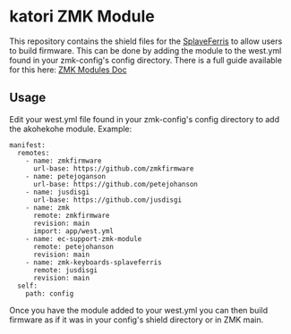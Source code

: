# katori ZMK Module

This repository contains the shield files for the [SplaveFerris](https://github.com/jusdisgi/SplaveFerris) to allow users to build firmware. This can be done by adding the module to the west.yml found in your zmk-config's config directory. There is a full guide available for this here: [ZMK Modules Doc](https://zmk.dev/docs/features/modules)

## Usage

Edit your west.yml file found in your zmk-config's config directory to add the akohekohe module. Example:

```
manifest:
  remotes:
    - name: zmkfirmware
      url-base: https://github.com/zmkfirmware
    - name: petejoganson
      url-base: https://github.com/petejohanson
    - name: jusdisgi
      url-base: https://github.com/jusdisgi
    - name: zmk
      remote: zmkfirmware
      revision: main
      import: app/west.yml
    - name: ec-support-zmk-module
      remote: petejohanson
      revision: main
    - name: zmk-keyboards-splaveferris
      remote: jusdisgi
      revision: main
  self:
    path: config
```
Once you have the module added to your west.yml you can then build firmware as if it was in your config's shield directory or in ZMK main.
